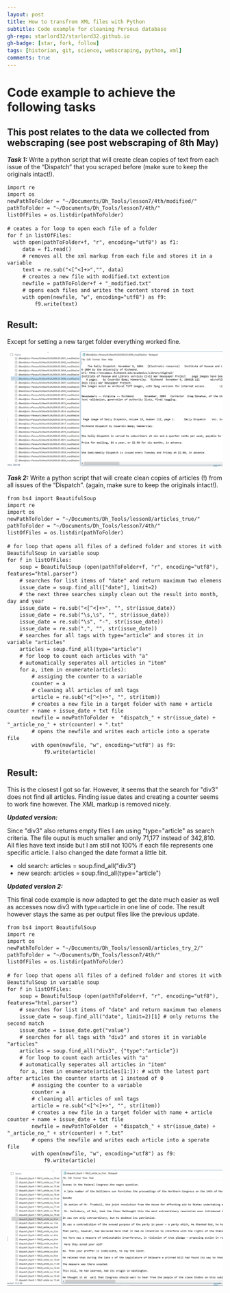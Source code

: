 ```yaml
---
layout: post
title: How to transfrom XML files with Python
subtitle: Code example for cleaning Perseus database
gh-repo: starlord32/starlord32.github.io
gh-badge: [star, fork, follow]
tags: [historian, git, science, webscraping, python, xml]
comments: true
---
```


# Code example to achieve the following tasks
## This post relates to the data we collected from webscraping (see post webscraping of 8th May)

***Task 1:***
Write a python script that will create clean copies of text from each issue of the “Dispatch” that you scraped before (make sure to keep the originals intact!).

```
import re
import os
newPathToFolder = "~/Documents/Dh_Tools/lesson7/4th/modified/"
pathToFolder = "~/Documents/Dh_Tools/lesson7/4th/"
listOfFiles = os.listdir(pathToFolder)

# ceates a for loop to open each file of a folder
for f in listOfFiles:
  with open(pathToFolder+f, "r", encoding="utf8") as f1:
     data = f1.read()
     # removes all the xml markup from each file and stores it in a variable
     text = re.sub("<[^<]+>","", data)
     # creates a new file with modified.txt extention
     newfile = pathToFolder+f + "_modified.txt"
     # opens each files and writes the content stored in text
     with open(newfile, "w", encoding="utf8") as f9:
         f9.write(text)
```

## Result:

Except for setting a new target folder everything worked fine.

![files0](/img/files0.png)

***Task 2:***
Write a python script that will create clean copies of articles (!) from all issues of the “Dispatch”. (again, make sure to keep the originals intact!).

```
from bs4 import BeautifulSoup
import re
import os
newPathToFolder = "~/Documents/Dh_Tools/lesson8/articles_true/"
pathToFolder = "~/Documents/Dh_Tools/lesson7/4th/"
listOfFiles = os.listdir(pathToFolder)

# for loop that opens all files of a defined folder and stores it with BeautifulSoup in variable soup
for f in listOfFiles:
    soup = BeautifulSoup (open(pathToFolder+f, "r", encoding="utf8"), features="html.parser")
    # searches for list items of "date" and return maximum two elemens
    issue_date = soup.find_all(["date"], limit=2)
    # the next three searches simply clean out the result into month, day and year
    issue_date = re.sub("<[^<]+>", "", str(issue_date))
    issue_date = re.sub("\s,\s", "", str(issue_date))
    issue_date = re.sub("\s", "-", str(issue_date))
    issue_date = re.sub(",", "", str(issue_date))
    # searches for all tags with type="article" and stores it in variable "articles"
    articles = soup.find_all(type="article")
    # for loop to count each articles with "a"
    # automatically seperates all articles in "item"
    for a, item in enumerate(articles):
        # assiging the counter to a variable
        counter = a
        # cleaning all articles of xml tags
        article = re.sub("<[^<]+>", "", str(item))
        # creates a new file in a target folder with name + article counter + name + issue_date + txt file
        newfile = newPathToFolder +  "dispatch_" + str(issue_date) + "_article_no_" + str(counter) + ".txt"
        # opens the newfile and writes each article into a sperate file
        with open(newfile, "w", encoding="utf8") as f9:
            f9.write(article)
```

## Result:

This is the closest I got so far. However, it seems that the search for "div3" does not find all articles.
Finding issue dates and creating a counter seems to work fine however. The XML markup is removed nicely.

***Updated version:***

Since "div3" also returns empty files I am using "type="article" as search criteria. The file ouput is much smaller and only 71,177 instead of 342,810. All files have text inside but I am still not 100% if each file represents one specific article. I also changed the date format a little bit.

* old search: articles = soup.find_all("div3")
* new search: articles = soup.find_all(type="article")

***Updated version 2:***

This final code example is now adapted to get the date much easier as well as accesses now div3 with type=article in one line of code. The result however stays the same as per output files like the previous update. 

```
from bs4 import BeautifulSoup
import re
import os
newPathToFolder = "~/Documents/Dh_Tools/lesson8/articles_try_2/"
pathToFolder = "~/Documents/Dh_Tools/lesson7/4th/"
listOfFiles = os.listdir(pathToFolder)

# for loop that opens all files of a defined folder and stores it with BeautifulSoup in variable soup
for f in listOfFiles:
    soup = BeautifulSoup (open(pathToFolder+f, "r", encoding="utf8"), features="html.parser")
    # searches for list items of "date" and return maximum two elemens
    issue_date = soup.find_all("date", limit=2)[1] # only returns the second match
    issue_date = issue_date.get("value")
    # searches for all tags with "div3" and stores it in variable "articles"
    articles = soup.find_all("div3", {"type":"article"})
    # for loop to count each articles with "a"
    # automatically seperates all articles in "item"
    for a, item in enumerate(articles[1:]): # with the latest part after articles the counter starts at 1 instead of 0
        # assiging the counter to a variable
        counter = a
        # cleaning all articles of xml tags
        article = re.sub("<[^<]+>", "", str(item))
        # creates a new file in a target folder with name + article counter + name + issue_date + txt file
        newfile = newPathToFolder  + "dispatch_" + str(issue_date) + "_article_no_" + str(counter) + ".txt"
        # opens the newfile and writes each article into a sperate file
        with open(newfile, "w", encoding="utf8") as f9:
            f9.write(article)
```

![files_true](/img/files_true.png)
